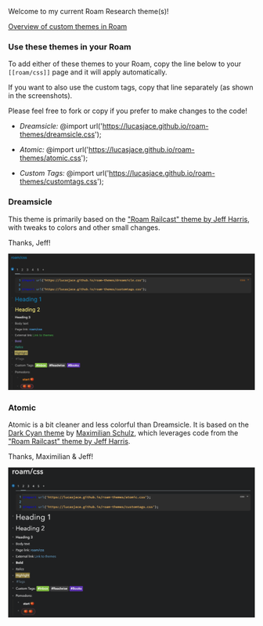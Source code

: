 Welcome to my current Roam Research theme(s)!

[Overview of custom themes in Roam](https://twitter.com/Conaw/status/1268426724254945280?s=20)

### Use these themes in your Roam ###

To add either of these themes to your Roam, copy the line below to your `[[roam/css]]` page and it will apply automatically.

If you want to also use the custom tags, copy that line separately (as shown in the screenshots).

Please feel free to fork or copy if you prefer to make changes to the code!

* _Dreamsicle:_
@import url('https://lucasjace.github.io/roam-themes/dreamsicle.css');

* _Atomic:_
@import url('https://lucasjace.github.io/roam-themes/atomic.css');

* _Custom Tags:_
@import url('https://lucasjace.github.io/roam-themes/customtags.css');


### Dreamsicle ###

This theme is primarily based on the ["Roam Railcast" theme by Jeff Harris](https://github.com/jmharris903/Railscast-for-Roam-Research-Theme), with tweaks to colors and other small changes.

Thanks, Jeff!

![Dreamsicle Theme](https://github.com/lucasjace/roam-themes/blob/master/Dreamsicle.png?raw=true)


### Atomic ###

Atomic is a bit cleaner and less colorful than Dreamsicle. It is based on the [Dark Cyan theme](https://www.notion.so/Dark-Cyan-Theme-for-Roam-Research-b06aaf0b0664458b91f25d17fe305318) by [Maximilian Schulz](https://twitter.com/maxwschulz),
which leverages code from the ["Roam Railcast" theme by Jeff Harris](https://github.com/jmharris903/Railscast-for-Roam-Research-Theme).

Thanks, Maximilian & Jeff!

![Atomic Theme](https://github.com/lucasjace/roam-themes/blob/master/Atomic.png?raw=true)
